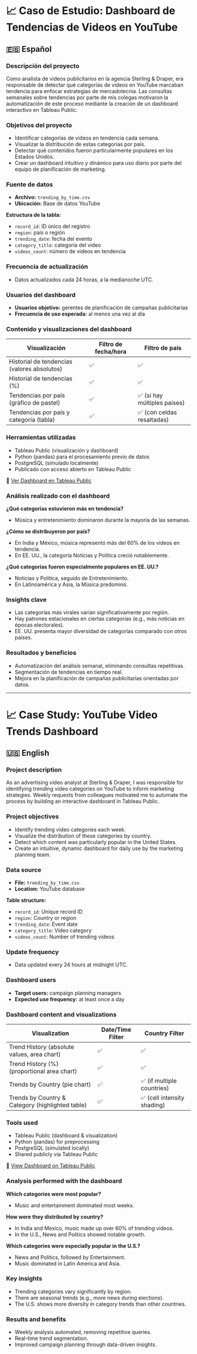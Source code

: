 # 📈 Caso de Estudio: Dashboard de Tendencias de Videos en YouTube

## 🇪🇸 Español

### Descripción del proyecto

Como analista de videos publicitarios en la agencia Sterling & Draper, era responsable de detectar qué categorías de videos en YouTube marcaban tendencia para enfocar estrategias de mercadotecnia. Las consultas semanales sobre tendencias por parte de mis colegas motivaron la automatización de este proceso mediante la creación de un dashboard interactivo en Tableau Public.

### Objetivos del proyecto

- Identificar categorías de videos en tendencia cada semana.
- Visualizar la distribución de estas categorías por país.
- Detectar qué contenidos fueron particularmente populares en los Estados Unidos.
- Crear un dashboard intuitivo y dinámico para uso diario por parte del equipo de planificación de marketing.

### Fuente de datos

- **Archivo:** `trending_by_time.csv`
- **Ubicación:** Base de datos YouTube

**Estructura de la tabla:**

- `record_id`: ID único del registro  
- `region`: país o región  
- `trending_date`: fecha del evento  
- `category_title`: categoría del video  
- `videos_count`: número de videos en tendencia  

### Frecuencia de actualización

- Datos actualizados cada 24 horas, a la medianoche UTC.

### Usuarios del dashboard

- **Usuarios objetivo:** gerentes de planificación de campañas publicitarias  
- **Frecuencia de uso esperada:** al menos una vez al día  

### Contenido y visualizaciones del dashboard

| Visualización                                       | Filtro de fecha/hora | Filtro de país |
|-----------------------------------------------------|----------------------|----------------|
| Historial de tendencias (valores absolutos)         | ✅                   | ✅             |
| Historial de tendencias (%)                         | ✅                   | ✅             |
| Tendencias por país (gráfico de pastel)             | ✅                   | ✅ (si hay múltiples países) |
| Tendencias por país y categoría (tabla)             | ✅                   | ✅ (con celdas resaltadas)  |

### Herramientas utilizadas

- Tableau Public (visualización y dashboard)
- Python (pandas) para el procesamiento previo de datos
- PostgreSQL (simulado localmente)
- Publicado con acceso abierto en Tableau Public

🔗 [Ver Dashboard en Tableau Public](https://public.tableau.com/views/Libro1_17212954380800/Dashboard1?:language=es-ES&publish=yes&:sid=&:redirect=auth&:display_count=n&:origin=viz_share_link)

### Análisis realizado con el dashboard

**¿Qué categorías estuvieron más en tendencia?**  
- Música y entretenimiento dominaron durante la mayoría de las semanas.

**¿Cómo se distribuyeron por país?**  
- En India y México, música representó más del 60% de los videos en tendencia.  
- En EE. UU., la categoría Noticias y Política creció notablemente.

**¿Qué categorías fueron especialmente populares en EE. UU.?**  
- Noticias y Política, seguido de Entretenimiento.  
- En Latinoamérica y Asia, la Música predominó.

### Insights clave

- Las categorías más virales varían significativamente por región.
- Hay patrones estacionales en ciertas categorías (e.g., más noticias en épocas electorales).
- EE. UU. presenta mayor diversidad de categorías comparado con otros países.

### Resultados y beneficios

- Automatización del análisis semanal, eliminando consultas repetitivas.
- Segmentación de tendencias en tiempo real.
- Mejora en la planificación de campañas publicitarias orientadas por datos.

---

# 📈 Case Study: YouTube Video Trends Dashboard

## 🇺🇸 English

### Project description

As an advertising video analyst at Sterling & Draper, I was responsible for identifying trending video categories on YouTube to inform marketing strategies. Weekly requests from colleagues motivated me to automate the process by building an interactive dashboard in Tableau Public.

### Project objectives

- Identify trending video categories each week.
- Visualize the distribution of these categories by country.
- Detect which content was particularly popular in the United States.
- Create an intuitive, dynamic dashboard for daily use by the marketing planning team.

### Data source

- **File:** `trending_by_time.csv`  
- **Location:** YouTube database

**Table structure:**

- `record_id`: Unique record ID  
- `region`: Country or region  
- `trending_date`: Event date  
- `category_title`: Video category  
- `videos_count`: Number of trending videos  

### Update frequency

- Data updated every 24 hours at midnight UTC.

### Dashboard users

- **Target users:** campaign planning managers  
- **Expected use frequency:** at least once a day  

### Dashboard content and visualizations

| Visualization                                       | Date/Time Filter | Country Filter |
|-----------------------------------------------------|------------------|----------------|
| Trend History (absolute values, area chart)         | ✅               | ✅             |
| Trend History (%) (proportional area chart)         | ✅               | ✅             |
| Trends by Country (pie chart)                       | ✅               | ✅ (if multiple countries) |
| Trends by Country & Category (highlighted table)    | ✅               | ✅ (cell intensity shading) |

### Tools used

- Tableau Public (dashboard & visualization)
- Python (pandas) for preprocessing
- PostgreSQL (simulated locally)
- Shared publicly via Tableau Public

🔗 [View Dashboard on Tableau Public](https://public.tableau.com/views/Libro1_17212954380800/Dashboard1?:language=es-ES&publish=yes&:sid=&:redirect=auth&:display_count=n&:origin=viz_share_link)

### Analysis performed with the dashboard

**Which categories were most popular?**  
- Music and entertainment dominated most weeks.

**How were they distributed by country?**  
- In India and Mexico, music made up over 60% of trending videos.  
- In the U.S., News and Politics showed notable growth.

**Which categories were especially popular in the U.S.?**  
- News and Politics, followed by Entertainment.  
- Music dominated in Latin America and Asia.

### Key insights

- Trending categories vary significantly by region.
- There are seasonal trends (e.g., more news during elections).
- The U.S. shows more diversity in category trends than other countries.

### Results and benefits

- Weekly analysis automated, removing repetitive queries.
- Real-time trend segmentation.
- Improved campaign planning through data-driven insights.


















